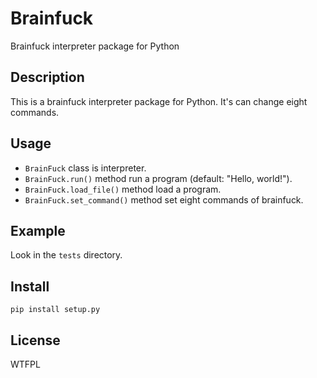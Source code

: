 # Brainfuck

Brainfuck interpreter package for Python

## Description

This is a brainfuck interpreter package for Python.
It's can change eight commands.

## Usage

- `BrainFuck` class is interpreter.
- `BrainFuck.run()` method run a program (default: "Hello, world!").
- `BrainFuck.load_file()` method load a program.
- `BrainFuck.set_command()` method  set eight commands of brainfuck.

## Example

Look in the `tests` directory.

## Install

`pip install setup.py`

## License

WTFPL
